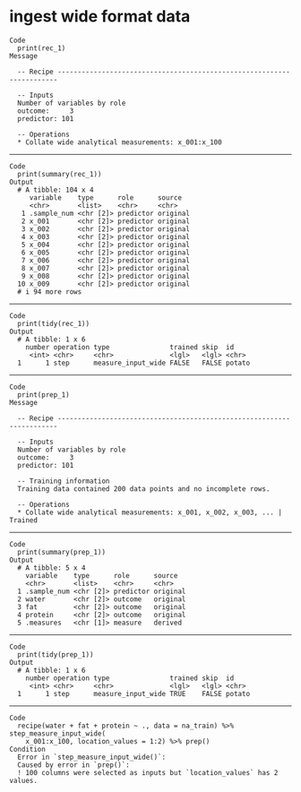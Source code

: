 # ingest wide format data

    Code
      print(rec_1)
    Message
      
      -- Recipe ----------------------------------------------------------------------
      
      -- Inputs 
      Number of variables by role
      outcome:     3
      predictor: 101
      
      -- Operations 
      * Collate wide analytical measurements: x_001:x_100

---

    Code
      print(summary(rec_1))
    Output
      # A tibble: 104 x 4
         variable    type      role      source  
         <chr>       <list>    <chr>     <chr>   
       1 .sample_num <chr [2]> predictor original
       2 x_001       <chr [2]> predictor original
       3 x_002       <chr [2]> predictor original
       4 x_003       <chr [2]> predictor original
       5 x_004       <chr [2]> predictor original
       6 x_005       <chr [2]> predictor original
       7 x_006       <chr [2]> predictor original
       8 x_007       <chr [2]> predictor original
       9 x_008       <chr [2]> predictor original
      10 x_009       <chr [2]> predictor original
      # i 94 more rows

---

    Code
      print(tidy(rec_1))
    Output
      # A tibble: 1 x 6
        number operation type               trained skip  id    
         <int> <chr>     <chr>              <lgl>   <lgl> <chr> 
      1      1 step      measure_input_wide FALSE   FALSE potato

---

    Code
      print(prep_1)
    Message
      
      -- Recipe ----------------------------------------------------------------------
      
      -- Inputs 
      Number of variables by role
      outcome:     3
      predictor: 101
      
      -- Training information 
      Training data contained 200 data points and no incomplete rows.
      
      -- Operations 
      * Collate wide analytical measurements: x_001, x_002, x_003, ... | Trained

---

    Code
      print(summary(prep_1))
    Output
      # A tibble: 5 x 4
        variable    type      role      source  
        <chr>       <list>    <chr>     <chr>   
      1 .sample_num <chr [2]> predictor original
      2 water       <chr [2]> outcome   original
      3 fat         <chr [2]> outcome   original
      4 protein     <chr [2]> outcome   original
      5 .measures   <chr [1]> measure   derived 

---

    Code
      print(tidy(prep_1))
    Output
      # A tibble: 1 x 6
        number operation type               trained skip  id    
         <int> <chr>     <chr>              <lgl>   <lgl> <chr> 
      1      1 step      measure_input_wide TRUE    FALSE potato

---

    Code
      recipe(water + fat + protein ~ ., data = na_train) %>% step_measure_input_wide(
        x_001:x_100, location_values = 1:2) %>% prep()
    Condition
      Error in `step_measure_input_wide()`:
      Caused by error in `prep()`:
      ! 100 columns were selected as inputs but `location_values` has 2 values.


